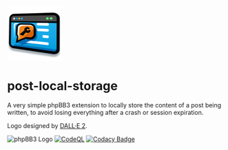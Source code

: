![Logo](post-local-storage-logo-smaller.png)
# post-local-storage

A very simple phpBB3 extension to locally store the content of a post being written, to avoid losing everything after a crash or session expiration.

Logo designed by [DALL·E 2](https://openai.com/product/dall-e-2).

![phpBB3 Logo](https://img.shields.io/badge/phpBB-3.3-blue) [![CodeQL](https://github.com/GwynethLlewelyn/post-local-storage/actions/workflows/codeql.yml/badge.svg)](https://github.com/GwynethLlewelyn/post-local-storage/actions/workflows/codeql.yml) [![Codacy Badge](https://app.codacy.com/project/badge/Grade/83a20d04433341baa65c78d29fc3410a)](https://www.codacy.com/gh/GwynethLlewelyn/post-local-storage/dashboard?utm_source=github.com&amp;utm_medium=referral&amp;utm_content=GwynethLlewelyn/post-local-storage&amp;utm_campaign=Badge_Grade)